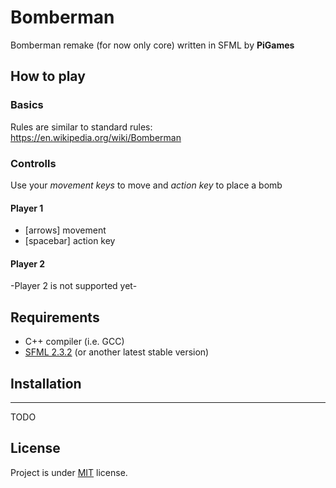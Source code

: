#  Bomberman

Bomberman remake (for now only core) written in SFML by **PiGames**

## How to play

### Basics
Rules are similar to standard rules: https://en.wikipedia.org/wiki/Bomberman
### Controlls
Use your *movement keys* to move and *action key* to place a bomb
#### Player 1
- [arrows] movement 
- [spacebar] action key
#### Player 2
-Player 2 is not supported yet-

## Requirements

* C++ compiler (i.e. GCC)
* [SFML 2.3.2](http://www.sfml-dev.org/download.php) (or another latest stable version)

## Installation
------
TODO

## License

Project is under [MIT](LICENSE.md) license.
